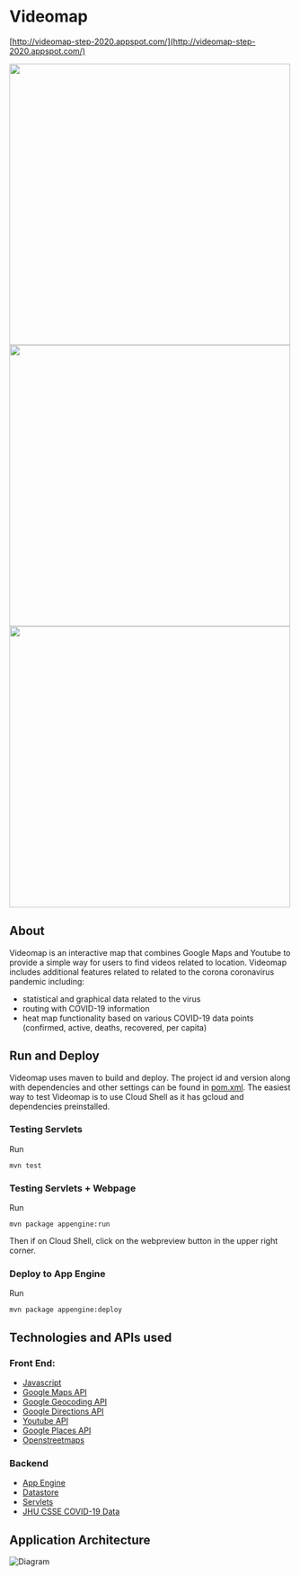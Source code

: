 # Videomap
[http://videomap-step-2020.appspot.com/](http://videomap-step-2020.appspot.com/)

<img src="https://user-images.githubusercontent.com/34525787/92045219-dc665e00-ed34-11ea-8cca-da998c8be418.gif" width=500>
<img src="https://user-images.githubusercontent.com/55601789/91622207-dfcfa300-e94a-11ea-83a6-dd8b2095e58e.gif" width=500>
<img src="https://user-images.githubusercontent.com/34525787/92044847-f6ec0780-ed33-11ea-85f6-dce392876b0a.gif" width=500>

## About
Videomap is an interactive map that combines Google Maps and Youtube to provide a simple way for users to find videos related to location. Videomap includes additional features related to related to the corona coronavirus pandemic including:
- statistical and graphical data related to the virus
- routing with COVID-19 information
- heat map functionality based on various COVID-19 data points (confirmed, active, deaths, recovered, per capita)

## Run and Deploy
Videomap uses maven to build and deploy. The project id and version along with dependencies and other settings can be found in [pom.xml](pom.xml).
The easiest way to test Videomap is to use Cloud Shell as it has gcloud and dependencies preinstalled.
### Testing Servlets
Run

`mvn test`

### Testing Servlets + Webpage
Run

`mvn package appengine:run`

Then if on Cloud Shell, click on the webpreview button in the upper right corner.

### Deploy to App Engine
Run

`mvn package appengine:deploy`

## Technologies and APIs used
### Front End:
- [Javascript](https://en.wikipedia.org/wiki/JavaScript)
- [Google Maps API](https://cloud.google.com/maps-platform/)
- [Google Geocoding API](https://developers.google.com/maps/documentation/geocoding/overview)
- [Google Directions API](https://cloud.google.com/maps-platform/routes)
- [Youtube API](https://developers.google.com/youtube/v3)
- [Google Places API](https://cloud.google.com/maps-platform/places)
- [Openstreetmaps](https://www.openstreetmap.org/copyright)
### Backend
- [App Engine](https://cloud.google.com/appengine)
- [Datastore](https://cloud.google.com/datastore)
- [Servlets](https://docs.oracle.com/cd/E17802_01/products/products/servlet/2.5/docs/servlet-2_5-mr2/javax/servlet/package-summary.html)
- [JHU CSSE COVID-19 Data](https://github.com/CSSEGISandData/COVID-19)

## Application Architecture
![Diagram](https://user-images.githubusercontent.com/34525787/91915167-ae1e4b00-ec6e-11ea-8fc9-40f08f69dabd.jpg)
